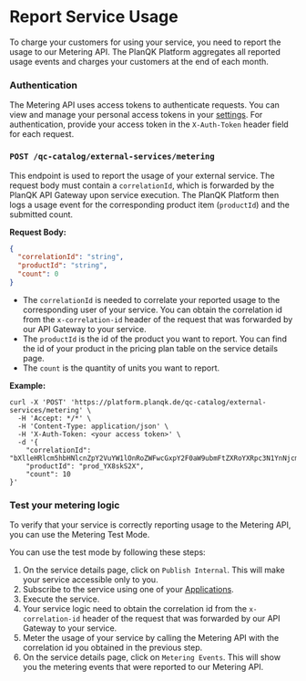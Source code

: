 # Report Service Usage

To charge your customers for using your service, you need to report the usage to our Metering API.
The PlanQK Platform aggregates all reported usage events and charges your customers at the end of each month.

### Authentication

The Metering API uses access tokens to authenticate requests.
You can view and manage your personal access tokens in your [settings](https://platform.planqk.de/settings/access-tokens).
For authentication, provide your access token in the `X-Auth-Token` header field for each request.

### `POST /qc-catalog/external-services/metering`

This endpoint is used to report the usage of your external service.
The request body must contain a `correlationId`, which is forwarded by the PlanQK API Gateway upon service execution.
The PlanQK Platform then logs a usage event for the corresponding product item (`productId`) and the submitted count.

**Request Body:**

```json
{
  "correlationId": "string",
  "productId": "string",
  "count": 0
}
```

- The `correlationId` is needed to correlate your reported usage to the corresponding user of your service.
  You can obtain the correlation id from the `x-correlation-id` header of the request that was forwarded by our API Gateway to your service.
- The `productId` is the id of the product you want to report.
  You can find the id of your product in the pricing plan table on the service details page.
- The `count` is the quantity of units you want to report.

**Example:**

```shell
curl -X 'POST' 'https://platform.planqk.de/qc-catalog/external-services/metering' \
  -H 'Accept: */*' \
  -H 'Content-Type: application/json' \
  -H 'X-Auth-Token: <your access token>' \
  -d '{
    "correlationId": "bXlleHRlcm5hbHNlcnZpY2VuYW1lOnRoZWFwcGxpY2F0aW9ubmFtZXRoYXRpc3N1YnNjcmliZWQ=",
    "productId": "prod_YX8skS2X",
    "count": 10
}'
```

### Test your metering logic

To verify that your service is correctly reporting usage to the Metering API, you can use the Metering Test Mode.

You can use the test mode by following these steps:

1. On the service details page, click on `Publish Internal`. This will make your service accessible only to you.
2. Subscribe to the service using one of your [Applications](https://platform.planqk.de/applications).
3. Execute the service.
4. Your service logic need to obtain the correlation id from the `x-correlation-id` header of the request that was forwarded by our API Gateway to your service.
5. Meter the usage of your service by calling the Metering API with the correlation id you obtained in the previous step.
6. On the service details page, click on `Metering Events`. This will show you the metering events that were reported to our Metering API.
